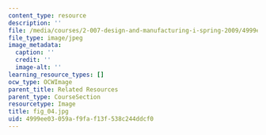```yaml
---
content_type: resource
description: ''
file: /media/courses/2-007-design-and-manufacturing-i-spring-2009/4999ee03059af9faf13f538c244ddcf0_fig_04.jpg
file_type: image/jpeg
image_metadata:
  caption: ''
  credit: ''
  image-alt: ''
learning_resource_types: []
ocw_type: OCWImage
parent_title: Related Resources
parent_type: CourseSection
resourcetype: Image
title: fig_04.jpg
uid: 4999ee03-059a-f9fa-f13f-538c244ddcf0
---
```

